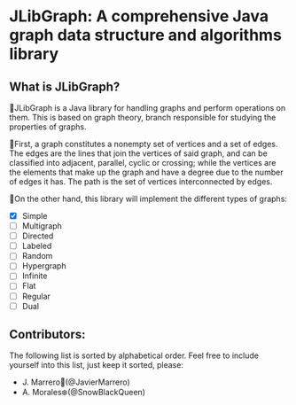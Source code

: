 # JLibGraph: A comprehensive Java graph data structure and algorithms library

## What is JLibGraph?

:small_blue_diamond:JLibGraph is a Java library for handling graphs and perform operations on them. This is based on graph theory, branch responsible for studying the properties of graphs.

:small_blue_diamond:First, a graph constitutes a nonempty set of vertices and a set of edges. The edges are the lines that join the vertices of said graph, and can be classified into adjacent, parallel, cyclic or crossing; while the vertices are the elements that make up the graph and have a degree due to the number of edges it has. The path is the set of vertices interconnected by edges. 

:small_blue_diamond:On the other hand, this library will implement the different types of graphs:
- [X] Simple
- [ ] Multigraph 
- [ ] Directed 
- [ ] Labeled 
- [ ] Random 
- [ ] Hypergraph 
- [ ] Infinite 
- [ ] Flat 
- [ ] Regular 
- [ ] Dual 

## Contributors:

The following list is sorted by alphabetical order. Feel free to include yourself into this list, just keep it sorted, please:

- J. Marrero:robot:(@JavierMarrero)
- A. Morales:snowflake:(@SnowBlackQueen)
